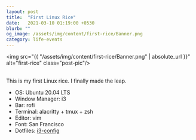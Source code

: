 ```yaml
---
layout: post
title:  "First Linux Rice"
date:   2021-03-10 01:19:00 +0530
blurb: ""
og_image: /assets/img/content/first-rice/Banner.png
category: life-events
---
```


<img src="{{ "/assets/img/content/first-rice/Banner.png" | absolute_url }}" alt="first-rice" class="post-pic"/>
<br />
<br />

This is my first Linux rice. I finally made the leap.

- OS: Ubuntu 20.04 LTS
- Window Manager: i3
- Bar: rofi
- Terminal: alacritty + tmux + zsh
- Editor: vim
- Font: San Francisco
- Dotfiles: [i3-config](https://github.com/trunc8/Dotfiles/tree/master/.config/i3)